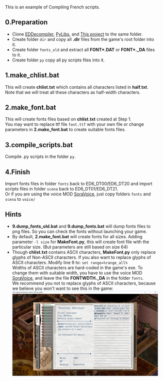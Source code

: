 This is an example of Compiling French scripts.

## 0.Preparation

- Clone [EDDecompiler](https://github.com/ZhenjianYang/EDDecompiler), [PyLibs](https://github.com/ZhenjianYang/PyLibs), and [This project](https://github.com/ZhenjianYang/SoraTranslation-Tools) to the same folder.
- Create folder `dir` and copy all **\.dir** files from the game's root folder into it.
- Create folder `fonts_old` and extract all **FONT\*\.DAT** or **FONT\*\.\_DA** files to it.
- Create folder `py` copy all py scripts files into it.

## 1.make_chlist.bat

This will create **chlist.txt** which contains all characters listed in **half.txt**. Note that we will treat all these characters as half-width characters.

## 2.make_font.bat

This will create fonts files based on **chlist.txt** created at Step 1.   
You may want to replace ttf file `font.ttf` with your own file or change parameters in **2.make_font.bat** to create suitable fonts files.

## 3.compile_scripts.bat

Compile .py scripts in the folder `py`.

## 4.Finish

Import fonts files in folder `fonts` back to ED6_DT00/ED6_DT20 and import scripts files in folder `scena` back to ED6_DT01/ED6_DT21.   
Or if you are using the voice MOD [SoraVoice](https://github.com/ZhenjianYang/SoraVoice), just copy folders `fonts` and `scena` to `voice/` 

## Hints

- **9.dump_fonts_old.bat** and **9.dump_fonts.bat** will dump fonts files to png files. So you can check the fonts without launching your game.
- By default, **2.make_font.bat** will create fonts for all sizes. Adding parameter `-l size` for **MakeFont.py**, this will create font file with the particular size. (But parameters are still based on size 64)  
- Though **chlist.txt** contains ASCII characters, **MakeFont.py** only replace glyphs of Non-ASCII characters. If you also want to replace glyphs of ASCII characters. Modify line 9 to: `set range=%range_all%`   
Widths of ASCII characters are hard-coded in the game's exe. To change them with suitable width, you have to use the voice MOD [SoraVoice](https://github.com/ZhenjianYang/SoraVoice), and leave the file **FONTWDTH._DA** in the folder `fonts`.    
We recommend you not to replace glyphs of ASCII characters, because we believe you won't want to see this in the game:   
![Pic1](../../res/pic1.png)

